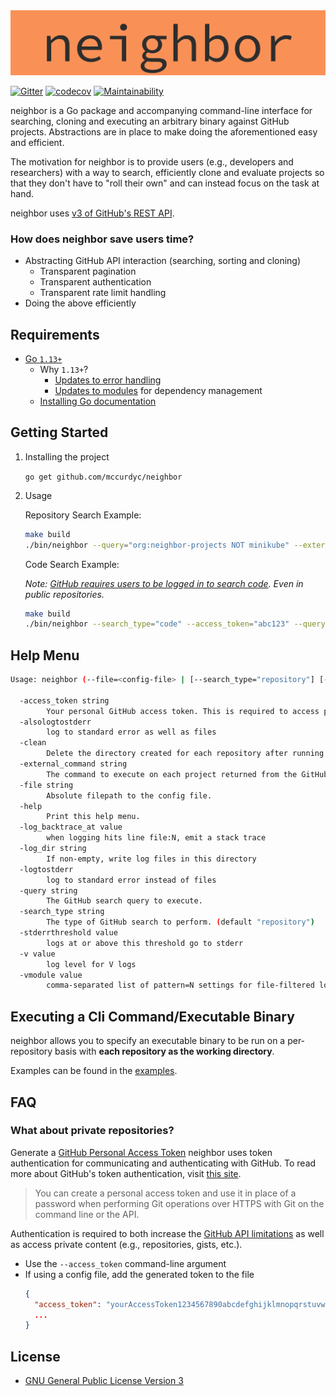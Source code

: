 <div align="center">
  <img src="https://github.com/mccurdyc/neighbor/blob/master/docs/imgs/orange-background-logo.png?raw=true"><br>
</div>

[![Gitter](https://badges.gitter.im/neighborproject/community.svg)](https://gitter.im/neighborproject/community?utm_source=badge&utm_medium=badge&utm_campaign=pr-badge) [![codecov](https://codecov.io/gh/mccurdyc/neighbor/branch/master/graph/badge.svg)](https://codecov.io/gh/mccurdyc/neighbor) [![Maintainability](https://api.codeclimate.com/v1/badges/8b473a645aab19597124/maintainability)](https://codeclimate.com/github/mccurdyc/neighbor/maintainability)


neighbor is a Go package and accompanying command-line interface for searching,
cloning and executing an arbitrary binary against GitHub projects. Abstractions
are in place to make doing the aforementioned easy and efficient.

The motivation for neighbor is to provide users (e.g., developers and researchers)
with a way to search, efficiently clone and evaluate projects so that they don't have
to "roll their own" and can instead focus on the task at hand.

neighbor uses [v3 of GitHub's REST API](https://developer.github.com/v3/).

### How does neighbor save users time?

+ Abstracting GitHub API interaction (searching, sorting and cloning)
  + Transparent pagination
  + Transparent authentication
  + Transparent rate limit handling
+ Doing the above efficiently

## Requirements
+ [Go `1.13+`](https://golang.org/dl/)
  + Why `1.13+`?
    + [Updates to error handling](https://blog.golang.org/go1.13-errors)
    + [Updates to modules](https://golang.org/doc/go1.13#modules) for dependency management
  + [Installing Go documentation](https://golang.org/doc/install)

## Getting Started
1. Installing the project

    `go get github.com/mccurdyc/neighbor`

2. Usage

    Repository Search Example:
    ```bash
    make build
    ./bin/neighbor --query="org:neighbor-projects NOT minikube" --external_command="ls -al"
    ```

    Code Search Example:

    _Note: [GitHub requires users to be logged in to search code](https://developer.github.com/v3/search/#search-code).
    Even in public repositories._

    ```bash
    make build
    ./bin/neighbor --search_type="code" --access_token="abc123" --query="filename:test.py path:/ language:python" --external_command="ls -al"
    ```

## Help Menu

```bash
Usage: neighbor (--file=<config-file> | [--search_type="repository"] [--access_token=<github-access-token>] --query=<github-query> --external_command=<command> | --search_type="code" --access_token=<github-access-token> --query=<github-query> --external_command=<command>) [--clean=<[true|false>]

  -access_token string
        Your personal GitHub access token. This is required to access private repositories and increases rate limits.
  -alsologtostderr
        log to standard error as well as files
  -clean
        Delete the directory created for each repository after running the external command against the repository. (default true)
  -external_command string
        The command to execute on each project returned from the GitHub search query.
  -file string
        Absolute filepath to the config file.
  -help
        Print this help menu.
  -log_backtrace_at value
        when logging hits line file:N, emit a stack trace
  -log_dir string
        If non-empty, write log files in this directory
  -logtostderr
        log to standard error instead of files
  -query string
        The GitHub search query to execute.
  -search_type string
        The type of GitHub search to perform. (default "repository")
  -stderrthreshold value
        logs at or above this threshold go to stderr
  -v value
        log level for V logs
  -vmodule value
        comma-separated list of pattern=N settings for file-filtered logging
```

## Executing a Cli Command/Executable Binary

neighbor allows you to specify an executable binary to be run on
a per-repository basis with **each repository as the working directory**.

Examples can be found in the [examples](./_examples).

## FAQ

### What about private repositories?

Generate a [GitHub Personal Access Token](https://github.com/settings/tokens)
neighbor uses token authentication for communicating and authenticating with GitHub.
To read more about GitHub's token authentication, visit [this site](https://help.github.com/articles/creating-a-personal-access-token-for-the-command-line/).

> You can create a personal access token and use it in place of a password when performing Git operations over HTTPS with Git on the command line or the API.

Authentication is required to both increase the [GitHub API limitations](https://godoc.org/github.com/google/go-github/github#hdr-Rate_Limiting)
as well as access private content (e.g., repositories, gists, etc.).

+ Use the `--access_token` command-line argument
+ If using a config file, add the generated token to the file
  ```json
  {
    "access_token": "yourAccessToken1234567890abcdefghijklmnopqrstuvwxyz",
    ...
  }
  ```

## License
+ [GNU General Public License Version 3](./LICENSE)
